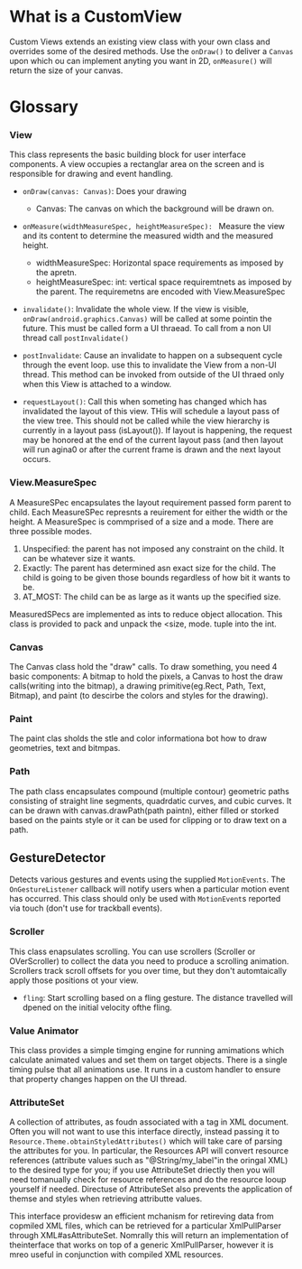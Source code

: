 # What is a CustomView
Custom Views extends an existing view class with your own class and overrides some of the desired methods. Use the `onDraw()` to deliver a `Canvas` upon which ou can implement anyting you want in 2D, `onMeasure()` will return the size of your canvas. 
# Glossary

### View
This class represents the basic building block for user interface components. A view occupies a rectanglar area on the screen and is responsible for drawing and event handling. 

- `onDraw(canvas: Canvas)`: 
Does your drawing
    - Canvas: The canvas on which the background will be drawn on. 

- `onMeasure(widthMeasureSpec, heightMeasureSpec): `
Measure the view and its content to determine the measured width and the measured height. 
  - widthMeasureSpec: Horizontal space requirements as imposed by the apretn. 
  - heightMeasureSpec: int: vertical space requiremtnets as imposed by the parent. 
  The requiremetns are encoded with View.MeasureSpec

- `invalidate()`:
Invalidate the whole view. If the view is visible, `onDraw(android.graphics.Canvas)` will be called at some pointin the future. This must be called form a UI thraead. To call from a non UI thread call `postInvalidate()`

- `postInvalidate`:
Cause an invalidate to happen on a subsequent cycle through the event loop. use this to invalidate the View from a non-UI thread. This method can be invoked from outside of the UI thraed only when this View is attached to a window. 

- `requestLayout()`:
Call this when someting has changed which has invalidated the layout of this view. THis will schedule a layout pass of the view tree. This should not be called while the view hierarchy is currently in a layout pass (isLayout()). If layout is happening, the request may be honored at the end of the current layout pass (and then layout will run agina0 or after the current frame is drawn and the next layout occurs. 



### View.MeasureSpec
A MeasureSPec encapsulates the layout requirement passed form parent to child. Each MeasureSPec represnts a reuirement for either the width or the height. A MeasureSpec is commprised of a size and a mode. There are three possible modes. 
1. Unspecified: the parent has not imposed any constraint on the child. It can be whatever size it wants. 
2. Exactly: The parent has determined asn exact size for the child. The child is  going to be given those bounds regardless of how bit it wants to be. 
3. AT_MOST: The child can be as large as it wants up the specified  size. 

MeasuredSPecs are implemented as ints to reduce object allocation. This class is provided to pack and unpack the <size, mode. tuple into the int. 

### Canvas
The Canvas class hold the "draw" calls. To draw something, you need 4 basic components: A bitmap to hold the pixels, a Canvas to host the draw calls(writing into the bitmap), a drawing primitive(eg.Rect, Path, Text, Bitmap), and paint (to descirbe the colors and styles for the drawing). 

### Paint
The paint clas sholds the stle and color informationa bot how to draw geometries, text and bitmpas. 

### Path
The path class encapsulates compound (multiple contour) geometric paths consisting of straight line segments, quadrdatic curves, and cubic curves. It can be drawn with canvas.drawPath(path paintn), either filled or storked based on the paints style or it can be used for clipping or to draw text on a path. 

## GestureDetector
Detects various gestures and events using the supplied `MotionEvents`. The `OnGestureListener` callback will notify users when a particular motion event has occurred. This class should only be used with `MotionEvent`s reported via touch (don't use for trackball events). 


### Scroller
This class enapsulates scrolling. You can use scrollers (Scroller or OVerScroller) to collect the data you need to produce a scrolling animation. Scrollers track scroll offsets for you over time, but they don't automtaically apply those positions ot your view. 

- `fling`: Start scrolling based on a fling gesture. The distance travelled will dpened on the initial velocity ofthe fling. 

### Value Animator
This class provides a simple timging engine for running amimations which calculate animated values and set them on target objects. There is a single timing pulse that all animations use. It runs in a custom handler to ensure that property changes happen on the UI thread. 

### AttributeSet
A collection of attributes, as foudn associated with a tag in XML document. Often you will not want to use this interface directly, instead passing it to `Resource.Theme.obtainStyledAttributes()` which will take care of parsing the attributes for you. In particular, the Resources API will convert resource references (attribute values such as "@String/my_label"in the oringal XML) to the desired type for you; if you use AttributeSet driectly then you will need tomanually check for resource references and do the resource looup yourself  if needed. Directuse of AttributeSet also prevents the application of themse and styles when retrieving attributte values. 

This interface providesw an efficient mchanism for retireving data from copmiled XML files, which can be retrieved for a particular XmlPullParser through XML#asAttributeSet. Nomrally this will return an implementation of theinterface that works on top of a generic XmlPullParser, however it is mreo useful in conjunction with compiled XML resources. 
